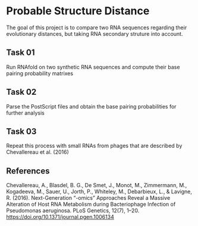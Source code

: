 # Probable Structure Distance
The goal of this project is to compare two RNA sequences regarding their evolutionary distances, but taking RNA secondary struture into account.

## Task 01
Run RNAfold on two synthetic RNA sequences and compute their base pairing probability matrixes

## Task 02
Parse the PostScript files and obtain the base pairing probabilities for further analysis

## Task 03
Repeat this process with small RNAs from phages that are described by Chevallereau et al. (2016)

## References
Chevallereau, A., Blasdel, B. G., De Smet, J., Monot, M., Zimmermann, M., Kogadeeva, M., Sauer, U., Jorth, P., Whiteley, M., Debarbieux, L., & Lavigne, R. (2016). Next-Generation “-omics” Approaches Reveal a Massive Alteration of Host RNA Metabolism during Bacteriophage Infection of Pseudomonas aeruginosa. PLoS Genetics, 12(7), 1–20. https://doi.org/10.1371/journal.pgen.1006134
